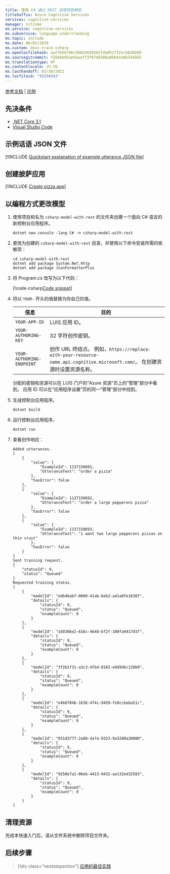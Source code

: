 ```yaml
---
title: 使用 C# 通过 REST 调用获取模型
titleSuffix: Azure Cognitive Services
services: cognitive-services
manager: nitinme
ms.service: cognitive-services
ms.subservice: language-understanding
ms.topic: include
ms.date: 06/03/2020
ms.custom: devx-track-csharp
ms.openlocfilehash: aaf7658796c50bb30305b5fda0527141cb820289
ms.sourcegitcommit: f28ebb95ae9aaaff3f87d8388a09b41e0b3445b5
ms.translationtype: HT
ms.contentlocale: zh-CN
ms.lasthandoff: 03/30/2021
ms.locfileid: "91534543"
---
```

[参考文档](https://westeurope.dev.cognitive.microsoft.com/docs/services/luis-programmatic-apis-v3-0-preview/operations/5890b47c39e2bb052c5b9c45) | [示例](https://github.com/Azure-Samples/cognitive-services-quickstart-code/blob/master/dotnet/LanguageUnderstanding/csharp-model-with-rest/Program.cs)

## <a name="prerequisites"></a>先决条件

* [.NET Core 3.1](https://dotnet.microsoft.com/download)
* [Visual Studio Code](https://code.visualstudio.com/)

## <a name="example-utterances-json-file"></a>示例话语 JSON 文件

[!INCLUDE [Quickstart explanation of example utterance JSON file](get-started-get-model-json-example-utterances.md)]

## <a name="create-pizza-app"></a>创建披萨应用

[!INCLUDE [Create pizza app](get-started-get-model-create-pizza-app.md)]

## <a name="change-model-programmatically"></a>以编程方式更改模型

1. 使用项目和名为 `csharp-model-with-rest` 的文件夹创建一个面向 C# 语言的新控制台应用程序。

    ```console
    dotnet new console -lang C# -n csharp-model-with-rest
    ```

1. 更改为创建的 `csharp-model-with-rest` 目录，并使用以下命令安装所需的依赖项：

    ```console
    cd csharp-model-with-rest
    dotnet add package System.Net.Http
    dotnet add package JsonFormatterPlus
    ```

1. 将 Program.cs 改写为以下代码：

    [!code-csharp[Code snippet](~/cognitive-services-quickstart-code/dotnet/LanguageUnderstanding/csharp-model-with-rest/Program.cs)]

1. 将以 `YOUR-` 开头的值替换为你自己的值。

    |信息|目的|
    |--|--|
    |`YOUR-APP-ID`| LUIS 应用 ID。 |
    |`YOUR-AUTHORING-KEY`|32 字符创作密钥。|
    |`YOUR-AUTHORING-ENDPOINT`| 创作 URL 终结点。 例如，`https://replace-with-your-resource-name.api.cognitive.microsoft.com/`。 在创建资源时设置资源名称。|

    分配的密钥和资源可以在 LUIS 门户的“Azure 资源”页上的“管理”部分中看到。 应用 ID 可以在“应用程序设置”页的同一“管理”部分中找到。

1. 生成控制台应用程序。

    ```console
    dotnet build
    ```

1. 运行控制台应用程序。

    ```console
    dotnet run
    ```

1. 查看创作响应：

    ```console
    Added utterances.
    [
        {
            "value": {
                "ExampleId": 1137150691,
                "UtteranceText": "order a pizza"
            },
            "hasError": false
        },
        {
            "value": {
                "ExampleId": 1137150692,
                "UtteranceText": "order a large pepperoni pizza"
            },
            "hasError": false
        },
        {
            "value": {
                "ExampleId": 1137150693,
                "UtteranceText": "i want two large pepperoni pizzas on thin crust"
            },
            "hasError": false
        }
    ]
    Sent training request.
    {
        "statusId": 9,
        "status": "Queued"
    }
    Requested training status.
    [
        {
            "modelId": "edb46abf-0000-41ab-beb2-a41a0fe1630f",
            "details": {
                "statusId": 9,
                "status": "Queued",
                "exampleCount": 0
            }
        },
        {
            "modelId": "a5030be2-616c-4648-bf2f-380fa9417d37",
            "details": {
                "statusId": 9,
                "status": "Queued",
                "exampleCount": 0
            }
        },
        {
            "modelId": "3f2b1f31-a3c3-4fbd-8182-e9d9dbc120b9",
            "details": {
                "statusId": 9,
                "status": "Queued",
                "exampleCount": 0
            }
        },
        {
            "modelId": "e4b6704b-1636-474c-9459-fe9ccbeba51c",
            "details": {
                "statusId": 9,
                "status": "Queued",
                "exampleCount": 0
            }
        },
        {
            "modelId": "031d3777-2a00-4a7a-9323-9a3280a30000",
            "details": {
                "statusId": 9,
                "status": "Queued",
                "exampleCount": 0
            }
        },
        {
            "modelId": "9250e7a1-06eb-4413-9432-ae132ed32583",
            "details": {
                "statusId": 9,
                "status": "Queued",
                "exampleCount": 0
            }
        }
    ]
    ```

## <a name="clean-up-resources"></a>清理资源

完成本快速入门后，请从文件系统中删除项目文件夹。

## <a name="next-steps"></a>后续步骤

> [!div class="nextstepaction"]
> [应用的最佳实践](../luis-concept-best-practices.md)
